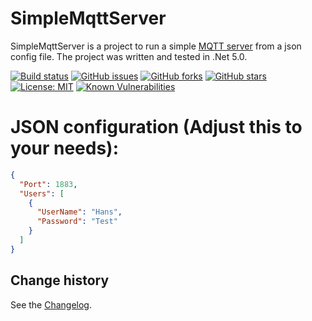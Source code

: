 SimpleMqttServer
====================================

SimpleMqttServer is a project to run a simple [MQTT server](https://github.com/chkr1011/MQTTnet) from a json config file. The project was written and tested in .Net 5.0.

[![Build status](https://ci.appveyor.com/api/projects/status/2a230fy5u5x502tx?svg=true)](https://ci.appveyor.com/project/SeppPenner/simplemqttserver)
[![GitHub issues](https://img.shields.io/github/issues/SeppPenner/SimpleMqttServer.svg)](https://github.com/SeppPenner/SimpleMqttServer/issues)
[![GitHub forks](https://img.shields.io/github/forks/SeppPenner/SimpleMqttServer.svg)](https://github.com/SeppPenner/SimpleMqttServer/network)
[![GitHub stars](https://img.shields.io/github/stars/SeppPenner/SimpleMqttServer.svg)](https://github.com/SeppPenner/SimpleMqttServer/stargazers)
[![License: MIT](https://img.shields.io/badge/License-MIT-blue.svg)](https://raw.githubusercontent.com/SeppPenner/SimpleMqttServer/master/License.txt)
[![Known Vulnerabilities](https://snyk.io/test/github/SeppPenner/SimpleMqttServer/badge.svg)](https://snyk.io/test/github/SeppPenner/SimpleMqttServer)

# JSON configuration (Adjust this to your needs):
```json
{
  "Port": 1883,
  "Users": [
    {
      "UserName": "Hans",
      "Password": "Test"
    }
  ]
}
```

Change history
--------------

See the [Changelog](https://github.com/SeppPenner/SimpleMqttServer/blob/master/Changelog.md).